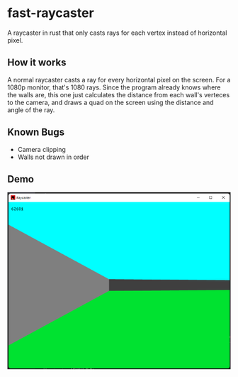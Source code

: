 # fast-raycaster
A raycaster in rust that only casts rays for each vertex instead of horizontal pixel.

## How it works
A normal raycaster casts a ray for every horizontal pixel on the screen. For a 1080p monitor, that's 1080 rays.
Since the program already knows where the walls are, this one just calculates the distance from each wall's verteces to the camera, and draws a quad on the screen using the distance and angle of the ray.

## Known Bugs
- Camera clipping
- Walls not drawn in order

## Demo
<img src="https://raw.githubusercontent.com/slushie0/fast-raycaster/master/demo.png">